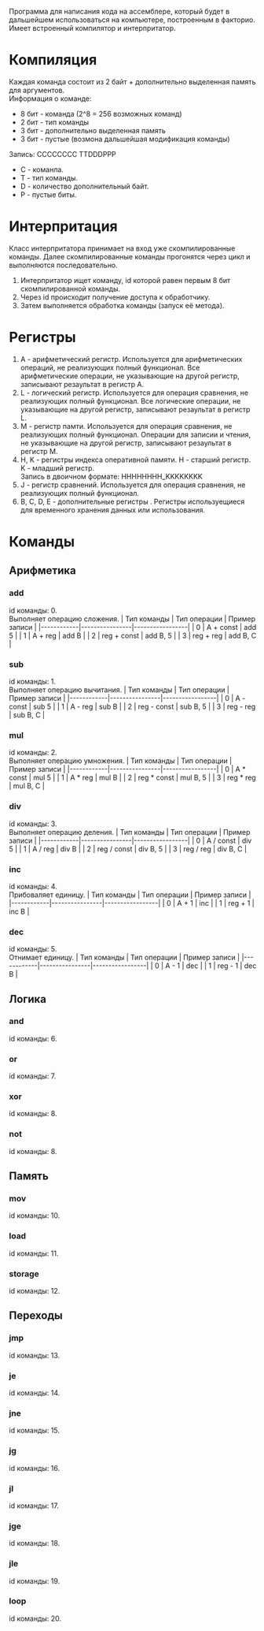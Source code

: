 Программа для написания кода на ассемблере, который будет в дальшейшем использоваться на компьютере, построенным в факторио. Имеет встроенный компилятор и интерпритатор.

# Компиляция
Каждая команда состоит из 2 байт + дополнительно выделенная память для аргументов.  
Информация о команде:
- 8 бит - команда (2^8 = 256 возможных команд)  
- 2 бит - тип команды  
- 3 бит - дополнительно выделенная память  
- 3 бит - пустые (возмона дальшейшая модификация команды)  

Запись:
CCCCCCCC TTDDDPPP
- C - команла.
- T - тип команды.
- D - количество дополнительный байт.
- P - пустые биты.

# Интерпритация
Класс интерпритатора принимает на вход уже скомпилированные команды. Далее скомпилированные команды прогонятся через цикл и выполняются последовательно.  
1) Интерпритатор ищет команду, id которой равен первым 8 бит скомпилированной команды.
2) Через id происходит получение доступа к обработчику.
3) Затем выполняется обработка команды (запуск её метода).

# Регистры
1) A - арифметический регистр.
   Используется для арифметических операций, не реализующих полный функционал. Все арифметические операции, не указывающие на другой регистр, записывают резаультат в регистр A.
3) L - логический регистр.
   Используется для операция сравнения, не реализующих полный функционал. Все логические операции, не указывающие на другой регистр, записывают резаультат в регистр L.
4) M - регистр памти.
   Используется для операция сравнения, не реализующих полный функционал. Операции для записии и чтения, не указывающие на другой регистр, записывают резаультат в регистр M.
6) H, K - регистры индекса оперативной памяти.
   H - старший регистр.  
   K - младший регистр.  
   Запись в двоичном формате: HHHHHHHH_KKKKKKKK
8) J - регистр сравнений.
   Используется для операция сравнения, не реализующих полный функционал.
9) B, C, D, E - дополнительные регистры  .
   Регистры используещиеся для временного хранения данных или использования.

# Команды

## Арифметика

### add
id команды: 0.  
Выполняет операцию сложения.
| Тип команды | Тип операции   | Пример записи  |
|------------|----------------|-----------------|
| 0          | A + const      | add 5           |
| 1          | A + reg        | add B           |
| 2          | reg + const    | add B, 5        |
| 3          | reg + reg      | add B, C        |

### sub
id команды: 1.  
Выполняет операцию вычитания.
| Тип команды | Тип операции   | Пример записи  |
|------------|----------------|-----------------|
| 0          | A - const      | sub 5           |
| 1          | A - reg        | sub B           |
| 2          | reg - const    | sub B, 5        |
| 3          | reg - reg      | sub B, C        |

### mul
id команды: 2.  
Выполняет операцию умножения.
| Тип команды | Тип операции   | Пример записи  |
|------------|----------------|-----------------|
| 0          | A * const      | mul 5           |
| 1          | A * reg        | mul B           |
| 2          | reg * const    | mul B, 5        |
| 3          | reg * reg      | mul B, C        |

### div
id команды: 3.  
Выполняет операцию деления.
| Тип команды | Тип операции   | Пример записи  |
|------------|----------------|-----------------|
| 0          | A / const      | div 5           |
| 1          | A / reg        | div B           |
| 2          | reg / const    | div B, 5        |
| 3          | reg / reg      | div B, C        |

### inc
id команды: 4.  
Прибоваляет единицу.
| Тип команды | Тип операции   | Пример записи  |
|------------|----------------|-----------------|
| 0          | A + 1          | inc             |
| 1          | reg + 1        | inc B           |

### dec
id команды: 5.  
Отнимает единицу.
| Тип команды | Тип операции   | Пример записи  |
|------------|----------------|-----------------|
| 0          | A - 1          | dec             |
| 1          | reg - 1        | dec B           |

## Логика
### and
id команды: 6.  
### or
id команды: 7.  
### xor
id команды: 8.  
### not
id команды: 8.  
## Память
### mov
id команды: 10.  
### load
id команды: 11. 
### storage
id команды: 12.  
## Переходы
### jmp
id команды: 13.  
### je
id команды: 14.  
### jne
id команды: 15.  
### jg
id команды: 16.  
### jl
id команды: 17.  
### jge
id команды: 18.  
### jle
id команды: 19.
### loop
id команды: 20.
